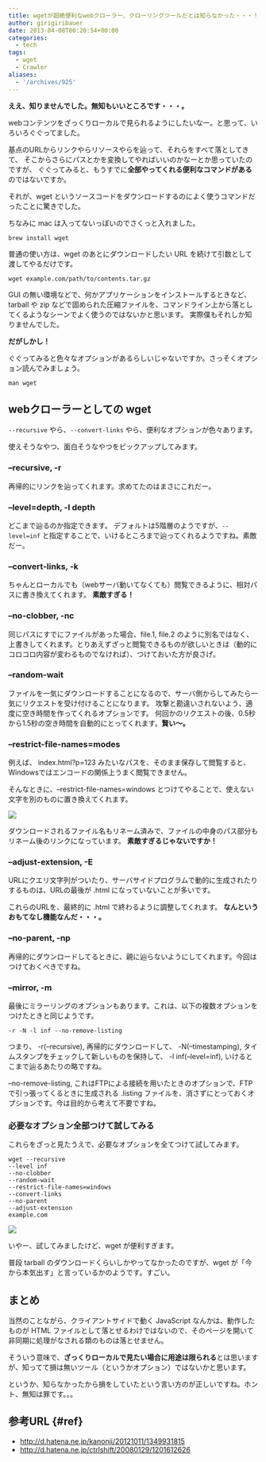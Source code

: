 ```yaml
---
title: wgetが超絶便利なwebクローラー、クローリングツールだとは知らなかった・・・！
author: girigiribauer
date: 2013-04-08T00:20:54+00:00
categories:
  - tech
tags:
  - wget
  - Crawler
aliases:
  - '/archives/925'
---
```

**ええ、知りませんでした。無知もいいところです・・・。**

webコンテンツをざっくりローカルで見られるようにしたいなー。と思って、いろいろぐぐってました。

基点のURLからリンクやらリソースやらを辿って、それらをすべて落としてきて、 そこからさらにパスとかを変換してやればいいのかなーとか思っていたのですが、 ぐぐってみると、もうすでに**全部やってくれる便利なコマンドがある**のではないですか。

それが、wget というソースコードをダウンロードするのによく使うコマンドだったことに驚きでした。

ちなみに mac は入ってないっぽいのでさくっと入れました。

    brew install wget


普通の使い方は、wget のあとにダウンロードしたい URL を続けて引数として渡してやるだけです。

    wget example.com/path/to/contents.tar.gz


GUI の無い環境などで、何かアプリケーションをインストールするときなど、tarball や zip などで固められた圧縮ファイルを、コマンドライン上から落としてくるようなシーンでよく使うのではないかと思います。 実際僕もそれしか知りませんでした。

**だがしかし！**

ぐぐってみると色々なオプションがあるらしいじゃないですか。さっそくオプション読んでみましょう。

    man wget


## webクローラーとしての wget

`--recursive` やら、`--convert-links` やら、便利なオプションが色々あります。

使えそうなやつ、面白そうなやつをピックアップしてみます。

### &#8211;recursive, -r

再帰的にリンクを辿ってくれます。求めてたのはまさにこれだー。

### &#8211;level=depth, -l depth

どこまで辿るのか指定できます。 デフォルトは5階層のようですが、`--level=inf` と指定することで、いけるところまで辿ってくれるようですね。素敵だー。

### &#8211;convert-links, -k

ちゃんとローカルでも（webサーバ動いてなくても）閲覧できるように、相対パスに書き換えてくれます。 **素敵すぎる！**

### &#8211;no-clobber, -nc

同じパスにすでにファイルがあった場合、file.1, file.2 のように別名ではなく、上書きしてくれます。とりあえずざっと閲覧できるものが欲しいときは（動的にコロコロ内容が変わるものでなければ）、つけておいた方が良さげ。

### &#8211;random-wait

ファイルを一気にダウンロードすることになるので、サーバ側からしてみたら一気にリクエストを受け付けることになります。 攻撃と勘違いされないよう、適度に空き時間を作ってくれるオプションです。 何回かのリクエストの後、0.5秒から1.5秒の空き時間を自動的にとってくれます。**賢い〜。**

### &#8211;restrict-file-names=modes

例えば、 index.html?p=123 みたいなパスを、そのまま保存して閲覧すると、Windowsではエンコードの関係上うまく閲覧できません。

そんなときに、&#8211;restrict-file-names=windows とつけてやることで、使えない文字を別のものに置き換えてくれます。

![][1]

ダウンロードされるファイル名もリネーム済みで、ファイルの中身のパス部分もリネーム後のリンクになっています。 **素敵すぎるじゃないですか！**

### &#8211;adjust-extension, -E

URLにクエリ文字列がついたり、サーバサイドプログラムで動的に生成されたりするものは、URLの最後が .html になっていないことが多いです。

これらのURLを、最終的に .html で終わるように調整してくれます。 **なんというおもてなし機能なんだ・・・。**

### &#8211;no-parent, -np

再帰的にダウンロードしてるときに、親に辿らないようにしてくれます。今回はつけておくべきですね。

### &#8211;mirror, -m

最後にミラーリングのオプションもあります。これは、以下の複数オプションをつけたときと同じようです。

    -r -N -l inf --no-remove-listing


つまり、 -r(&#8211;recursive), 再帰的にダウンロードして、 -N(&#8211;timestamping), タイムスタンプをチェックして新しいものを保持して、 -l inf(&#8211;level=inf), いけるとこまで辿るあたりの略ですね。

&#8211;no-remove-listing, これはFTPによる接続を用いたときのオプションで、FTPで引っ張ってくるときに生成される .listing ファイルを、消さずにとっておくオプションです。今は目的から考えて不要ですね。

### 必要なオプション全部つけて試してみる

これらをざっと見たうえで、必要なオプションを全てつけて試してみます。

    wget --recursive
    --level inf
    --no-clobber
    --random-wait
    --restrict-file-names=windows
    --convert-links
    --no-parent
    --adjust-extension
    example.com


![][2]

いやー、試してみましたけど、wget が便利すぎます。

普段 tarball のダウンロードくらいしかやってなかったのですが、wget が「今から本気出す」と言っているかのようです。すごい。

## まとめ

当然のことながら、クライアントサイドで動く JavaScript なんかは、動作したものが HTML ファイルとして落とせるわけではないので、そのページを開いて非同期に処理がなされる類のものは落とせません。

そういう意味で、**ざっくりローカルで見たい場合に用途は限られる**とは思いますが、知ってて損は無いツール（というかオプション）ではないかと思います。

というか、知らなかったから損をしていたという言い方のが正しいですね。ホント、無知は罪です。。。

## 参考URL {#ref}

  * <http://d.hatena.ne.jp/kanonji/20121011/1349931815>
  * <http://d.hatena.ne.jp/ctrlshift/20080129/1201612626>

 [1]: /img/2013/04/wget01.png
 [2]: /img/2013/04/wget02.png


